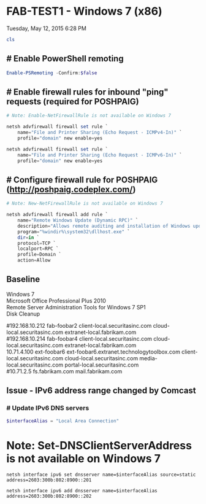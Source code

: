 ﻿# FAB-TEST1 - Windows 7 (x86)

Tuesday, May 12, 2015
6:28 PM

```PowerShell
cls
```

## # Enable PowerShell remoting

```PowerShell
Enable-PSRemoting -Confirm:$false
```

## # Enable firewall rules for inbound "ping" requests (required for POSHPAIG)

```PowerShell
# Note: Enable-NetFirewallRule is not available on Windows 7

netsh advfirewall firewall set rule `
    name="File and Printer Sharing (Echo Request - ICMPv4-In)" `
    profile="domain" new enable=yes

netsh advfirewall firewall set rule `
    name="File and Printer Sharing (Echo Request - ICMPv6-In)" `
    profile="domain" new enable=yes
```

## # Configure firewall rule for POSHPAIG (http://poshpaig.codeplex.com/)

```PowerShell
# Note: New-NetFirewallRule is not available on Windows 7

netsh advfirewall firewall add rule `
    name="Remote Windows Update (Dynamic RPC)" `
    description="Allows remote auditing and installation of Windows updates via POSHPAIG (http://poshpaig.codeplex.com/)" `
    program="%windir%\system32\dllhost.exe" `
    dir=in `
    protocol=TCP `
    localport=RPC `
    profile=Domain `
    action=Allow
```

## Baseline

Windows 7\
Microsoft Office Professional Plus 2010\
Remote Server Administration Tools for Windows 7 SP1\
Disk Cleanup

#192.168.10.212	fab-foobar2 client-local.securitasinc.com cloud-local.securitasinc.com extranet-local.fabrikam.com\
#192.168.10.214	fab-foobar4 client-local.securitasinc.com cloud-local.securitasinc.com extranet-local.fabrikam.com\
10.71.4.100	ext-foobar6 ext-foobar6.extranet.technologytoolbox.com client-local.securitasinc.com cloud-local.securitasinc.com media-local.securitasinc.com portal-local.securitasinc.com\
#10.71.2.5	fs.fabrikam.com mail.fabrikam.com

## Issue - IPv6 address range changed by Comcast

### # Update IPv6 DNS servers

```PowerShell
$interfaceAlias = "Local Area Connection"
```

# **Note:** Set-DNSClientServerAddress is not available on Windows 7

```Console
netsh interface ipv6 set dnsserver name=$interfaceAlias source=static address=2603:300b:802:8900::201

netsh interface ipv6 add dnsserver name=$interfaceAlias address=2603:300b:802:8900::202
```
